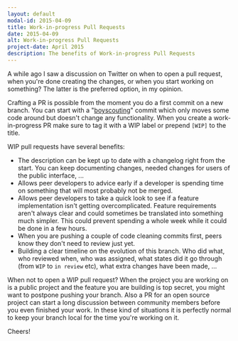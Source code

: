 ```yaml
---
layout: default
modal-id: 2015-04-09
title: Work-in-progress Pull Requests
date: 2015-04-09
alt: Work-in-progress Pull Requests
project-date: April 2015
description: The benefits of Work-in-progress Pull Requests
---
```


A while ago I saw a discussion on Twitter on when to open a pull request,
when you're done creating the changes, or when you start working on something?
The latter is the preferred option, in my opinion.

Crafting a PR is possible from the moment you do a first commit on a new branch. You can start with a "[boyscouting](http://jason.pureconcepts.net/2015/01/are-you-a-boy-scout/)"
commit which only moves some code around but doesn't change any functionality. When you create
a work-in-progress PR make sure to tag it with a WIP label or prepend `[WIP]` to the title.

WIP pull requests have several benefits:

- The description can be kept up to date with a changelog right from the start. You can keep documenting changes, needed changes for users of the public interface, ...
- Allows peer developers to advice early if a developer is spending time on something that will most probably not be merged.
- Allows peer developers to take a quick look to see if a feature implementation isn't getting overcomplicated. Feature requirements aren't always clear and could sometimes be translated into something much simpler. This could prevent spending a whole week while it could be done in a few hours.
- When you are pushing a couple of code cleaning commits first, peers know they don't need to review just yet.
- Building a clear timeline on the evolution of this branch. Who did what, who reviewed when, who was assigned, what states did it go through (from `WIP` to `in review` etc), what extra changes have been made, ...

When not to open a WIP pull request?
When the project you are working on is a public project and the feature you are building is top secret,
you might want to postpone pushing your branch. Also a PR for an open source project can start a long discussion
between community members before you even finished your work. In these kind of situations it is perfectly normal
to keep your branch local for the time you're working on it.

Cheers!
